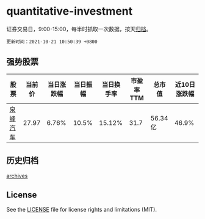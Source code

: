 # quantitative-investment

证券交易日，9:00-15:00，每半时抓取一次数据，按天[归档](archives)。

`更新时间：2021-10-21 10:50:39 +0800`

## 强势股票

|股票|当前价|当日涨跌幅|当日振幅|当日换手率|市盈率TTM|总市值|近10日涨跌幅|
|----|----|----|----|----|----|----|----|
|[泉峰汽车](https://xueqiu.com/S/SH603982)|27.97|6.76%|10.5%|15.12%|31.7|56.34亿|46.9%|

## 历史归档

[archives](archives)

## License

See the [LICENSE](LICENSE) file for license rights and limitations (MIT).